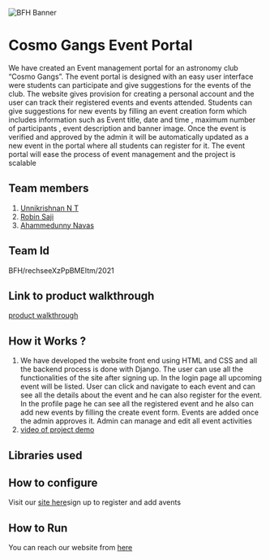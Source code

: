 ![BFH Banner](https://trello-attachments.s3.amazonaws.com/542e9c6316504d5797afbfb9/542e9c6316504d5797afbfc1/39dee8d993841943b5723510ce663233/Frame_19.png)
# Cosmo Gangs Event Portal
We have created an Event management portal for an astronomy club “Cosmo Gangs”. The  event portal is designed with an easy user interface were students can participate and give suggestions for the events of the club. The website gives provision for creating a personal account and the user can track their registered events and events attended. Students can give suggestions for new events by filling an event creation form which includes information such as Event title, date and time , maximum number of participants , event description and banner image. Once the event is verified and approved by the admin it will be automatically updated as a new event in the portal where all students can register for it. The event portal will ease the process of event management and the project is scalable

## Team members
1. [Unnikrishnan N T](https://github.com/Insider08)
2. [Robin Saji](https://github.com/RobinSaji018)
3. [Ahammedunny Navas](https://github.com/ahammed3216)
## Team Id
BFH/rechseeXzPpBMEItm/2021
## Link to product walkthrough
[product walkthrough](https://drive.google.com/file/d/1MarmJMMkV0OElz9KHQgeEfcRsKKZpD9U/view?usp=drivesdk)
## How it Works ?
1. We have developed the website front end using HTML and CSS and all the backend process is done with Django. The user can use all the functionalities of the site after signing up. In the login page all upcoming event will be listed. User can click and navigate to each event and can see all the details about the event and he can also register for the event. In the profile page he can see all the registered event and he also can add new events by filling the create event form. Events are added once the admin approves it.  Admin can manage and edit all event activities
3. [video of project demo](https://drive.google.com/file/d/1AkJpBZxfYJ9u_9zDf9g7wFANDh8oSmmH/view?usp=drivesdk)
## Libraries used

## How to configure
Visit our [site here]()sign up to register and add avents
## How to Run
You can reach our website from [here]()
